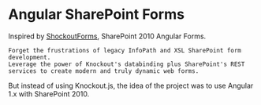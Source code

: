 # Angular SharePoint Forms
Inspired by [ShockoutForms](https://github.com/jbonfardeci/ShockoutForms), SharePoint 2010 Angular Forms.

```
Forget the frustrations of legacy InfoPath and XSL SharePoint form development. 
Leverage the power of Knockout's databinding plus SharePoint's REST
services to create modern and truly dynamic web forms.
```

But instead of using Knockout.js, the idea of the project was to use Angular 1.x with SharePoint 2010. 


